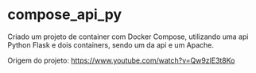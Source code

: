 # compose_api_py

Criado um projeto de container com Docker Compose, utilizando uma api Python Flask e dois containers, sendo um da api 
e um Apache.

Origem do projeto:
https://www.youtube.com/watch?v=Qw9zlE3t8Ko
